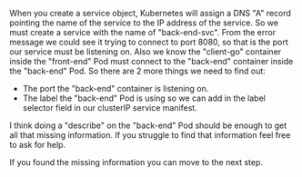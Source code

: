 When you create a service object, Kubernetes will assign a DNS "A" record pointing the name of the service to the IP address of the service. So we must create a service with the name of "back-end-svc". From the error message we could see it trying to connect to port 8080, so that is the port our service must be listening on. Also we know the "client-go" container inside the "front-end" Pod must connect to the "back-end" container inside the "back-end" Pod. So there are 2 more things we need to find out:

* The port the "back-end" container is listening on.
* The label the "back-end" Pod is using so we can add in the label selector field in our clusterIP service manifest.

I think doing a "describe" on the "back-end" Pod should be enough to get all that missing information. If you struggle to find that information feel free to ask for help. 

If you found the missing information you can move to the next step.
